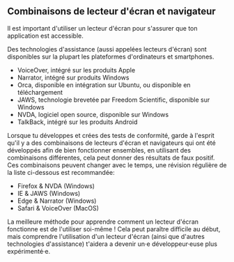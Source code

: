 ## Combinaisons de lecteur d'écran et navigateur

Il est important d'utiliser un lecteur d'écran pour s'assurer que ton application est accessible.

Des technologies d'assistance (aussi appelées lecteurs d'écran) sont disponibles sur la plupart les plateformes d'ordinateurs et smartphones.

- VoiceOver, intégré sur les produits Apple
- Narrator, intégré sur produits Windows
- Orca, disponible en intégration sur Ubuntu, ou disponible en téléchargement
- JAWS, technologie brevetée par Freedom Scientific, disponible sur Windows
- NVDA, logiciel open source, disponible sur Windows
- TalkBack, intégré sur les produits Android

Lorsque tu développes et crées des tests de conformité, garde à l'esprit qu'il y a des combinaisons de lecteurs d'écran et navigateurs qui ont été développés afin de bien fonctionner ensembles, en utilisant des combinaisons différentes, cela peut donner des résultats de faux positif. Ces combinaisons peuvent changer avec le temps, une révision régulière de la liste ci-dessous est recommandée:

- Firefox & NVDA (Windows)
- IE & JAWS (Windows)
- Edge & Narrator (Windows)
- Safari & VoiceOver (MacOS)

La meilleure méthode pour apprendre comment un lecteur d'écran fonctionne est de l'utiliser soi-même ! Cela peut paraître difficile au début, mais comprendre l'utilisation d'un lecteur d'écran (ainsi que d'autres technologies d'assistance) t'aidera a devenir un·e développeur·euse plus expérimenté·e.
